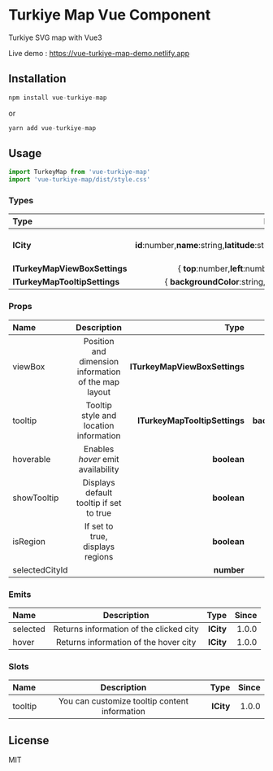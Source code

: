 # Turkiye Map Vue Component

Turkiye SVG map with Vue3

Live demo : https://vue-turkiye-map-demo.netlify.app

## Installation

```javascript
npm install vue-turkiye-map
```

or

```javascript
yarn add vue-turkiye-map
```

## Usage

```javascript
import TurkeyMap from 'vue-turkiye-map'
import 'vue-turkiye-map/dist/style.css'
```

### Types


| Type                          | Description                                                                                                  | Since |
| :-----------------------------|:------------------------------------------------------------------------------------------------------------:|-------|
| **ICity**                     | { **id**:number,**name**:string,**latitude**:string,**longitude**:string,**region**:string,**path**:string } | 1.0.0 |
| **ITurkeyMapViewBoxSettings** | { **top**:number,**left**:number,**width**:number,**height**:number }                                        | 1.0.0 |
| **ITurkeyMapTooltipSettings** | { **backgroundColor**:string,**color**:string,**top**:number,**left**:number }                               | 1.0.0 |


### Props

| Name           | Description                                          | Type                          | Default                                                                       | Since |
|:---------------|:----------------------------------------------------:|------------------------------:|------------------------------------------------------------------------------:|------:|
| viewBox        | Position and dimension information of the map layout | **ITurkeyMapViewBoxSettings** | { **top**: 0, **left**: 80, **width**: 1050, **height**: 585 }                | 1.0.0 |
| tooltip        | Tooltip style and location information               | **ITurkeyMapTooltipSettings** | { **backgroundColor**:'#222831',**color**:'#EEEEEE',**top**:-30,**left**:15 } | 1.0.0 |
| hoverable      | Enables *hover* emit availability                    | **boolean**                   | **false**                                                                     | 1.0.0 |
| showTooltip    | Displays default tooltip if set to true              | **boolean**                   | **true**                                                                      | 1.0.0 |
| isRegion       | If set to true, displays regions                     | **boolean**                   | **false**                                                                     | 1.0.0 |
| selectedCityId |                                                      | **number**                    | **-**                                                                         | 1.0.0 |


### Emits

| Name     | Description                             | Type      | Since |
|:---------|:---------------------------------------:|----------:|------:|
| selected | Returns information of the clicked city | **ICity** | 1.0.0 |
| hover    | Returns information of the hover city   | **ICity** | 1.0.0 |


### Slots

| Name    | Description                                   | Type      | Since |
|:--------|:---------------------------------------------:|----------:|------:|
| tooltip | You can customize tooltip content information | **ICity** | 1.0.0 |


## License
MIT